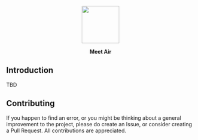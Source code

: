 <p align="center"><img width="100" src="https://cloud.githubusercontent.com/assets/4793869/18330586/631cb9cc-7551-11e6-8f16-8557840b6ad1.png"></p>
<p align="center"><strong>Meet Air</strong></p>

## Introduction

TBD

## Contributing

If you happen to find an error, or you might be thinking about a general improvement to the project, please do create an Issue, or consider creating a Pull Request. All contributions are appreciated.
